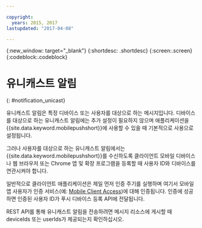 ```yaml
---

copyright:
  years: 2015, 2017
lastupdated: "2017-04-08"

---
```

{:new_window: target="_blank"}
{:shortdesc: .shortdesc}
{:screen:.screen}
{:codeblock:.codeblock}

# 유니캐스트 알림
{: #notification_unicast}


유니캐스트 알림은 특정 디바이스 또는 사용자를 대상으로 하는 메시지입니다. 디바이스를 대상으로 하는 유니캐스트 알림에는 추가 설정이 필요하지 않으며 애플리케이션을 {{site.data.keyword.mobilepushshort}}에 사용할 수 있을 때 기본적으로 사용으로 설정됩니다.

그러나 사용자를 대상으로 하는 유니캐스트 알림에서는 {{site.data.keyword.mobilepushshort}}를 수신하도록 클라이언트 모바일 디바이스나 웹 브라우저 또는 Chrome 앱 및 확장 프로그램을 등록할 때 사용자 ID와 디바이스를 연관시켜야 합니다.   

일반적으로 클라이언트 애플리케이션은 제일 먼저 인증 주기를 실행하며 여기서 모바일 앱 사용자가 인증 서비스(예: [Mobile Client Access](docs/services/mobileaccess/index.html))에 대해 인증됩니다. 인증에 성공하면 인증된 사용자 ID가 푸시 디바이스 등록 API에 전달됩니다. 

REST API를 통해 유니캐스트 알림을 전송하려면 메시지 리소스에 게시할 때 deviceIds 또는 userIds가 제공되는지 확인하십시오.
